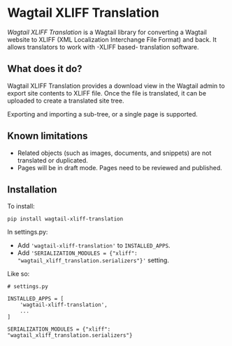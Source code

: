 # Wagtail XLIFF Translation

_Wagtail XLIFF Translation_ is a Wagtail library for converting a Wagtail website to XLIFF (XML Localization Interchange File Format) and back.
It allows translators to work with -XLIFF based- translation software.

## What does it do?

Wagtail XLIFF Translation provides a download view in the Wagtail admin to export site contents to XLIFF file.
Once the file is translated, it can be uploaded to create a translated site tree.

Exporting and importing a sub-tree, or a single page is supported.

## Known limitations

- Related objects (such as images, documents, and snippets) are not translated or duplicated.
- Pages will be in draft mode. Pages need to be reviewed and published.

## Installation

To install:

```shell
pip install wagtail-xliff-translation
```

In settings.py:

- Add `'wagtail-xliff-translation'` to `INSTALLED_APPS`.
- Add `'SERIALIZATION_MODULES = {"xliff": "wagtail_xliff_translation.serializers"}'` setting.

Like so:

```django
# settings.py

INSTALLED_APPS = [
    'wagtail-xliff-translation',
    ...
]

SERIALIZATION_MODULES = {"xliff": "wagtail_xliff_translation.serializers"}
```
